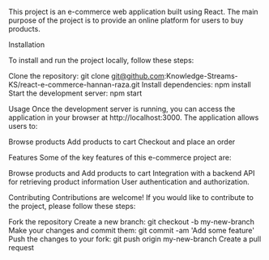 This project is an e-commerce web application built using React. The main purpose of the project is to provide an online platform for users to buy products.

Installation

To install and run the project locally, follow these steps:

Clone the repository: git clone git@github.com:Knowledge-Streams-KS/react-e-commerce-hannan-raza.git
Install dependencies: npm install
Start the development server: npm start

Usage
Once the development server is running, you can access the application in your browser at http://localhost:3000. The application allows users to:

Browse products
Add products to cart
Checkout and place an order

Features
Some of the key features of this e-commerce project are:

Browse products and Add products to cart
Integration with a backend API for retrieving product information
User authentication and authorization.

Contributing
Contributions are welcome! If you would like to contribute to the project, please follow these steps:

Fork the repository
Create a new branch: git checkout -b my-new-branch
Make your changes and commit them: git commit -am 'Add some feature'
Push the changes to your fork: git push origin my-new-branch
Create a pull request
